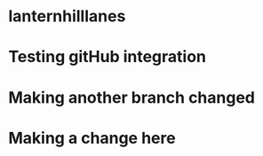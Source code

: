 # lanternhilllanes
# Testing gitHub integration 
# Making another branch changed
# Making a change here